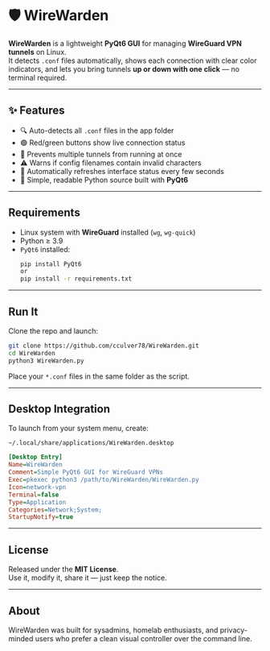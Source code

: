 # 🛡️ WireWarden

**WireWarden** is a lightweight **PyQt6 GUI** for managing **WireGuard VPN tunnels** on Linux.  
It detects `.conf` files automatically, shows each connection with clear color indicators, and lets you bring tunnels **up or down with one click** — no terminal required.

---

## ✨ Features
- 🔍 Auto-detects all `.conf` files in the app folder  
- 🟢 Red/green buttons show live connection status  
- 🚫 Prevents multiple tunnels from running at once  
- ⚠️ Warns if config filenames contain invalid characters  
- 🔄 Automatically refreshes interface status every few seconds  
- 🧠 Simple, readable Python source built with **PyQt6**

---

## Requirements
- Linux system with **WireGuard** installed (`wg`, `wg-quick`)
- Python ≥ 3.9  
- `PyQt6` installed:
  ```bash
  pip install PyQt6
  or
  pip install -r requirements.txt
  ```

---

## Run It
Clone the repo and launch:

```bash
git clone https://github.com/cculver78/WireWarden.git
cd WireWarden
python3 WireWarden.py
```

Place your `*.conf` files in the same folder as the script.

---

## Desktop Integration
To launch from your system menu, create:

`~/.local/share/applications/WireWarden.desktop`
```ini
[Desktop Entry]
Name=WireWarden
Comment=Simple PyQt6 GUI for WireGuard VPNs
Exec=pkexec python3 /path/to/WireWarden/WireWarden.py
Icon=network-vpn
Terminal=false
Type=Application
Categories=Network;System;
StartupNotify=true
```

---

## License
Released under the **MIT License**.  
Use it, modify it, share it — just keep the notice.

---

## About
WireWarden was built for sysadmins, homelab enthusiasts, and privacy-minded users who prefer a clean visual controller over the command line.
